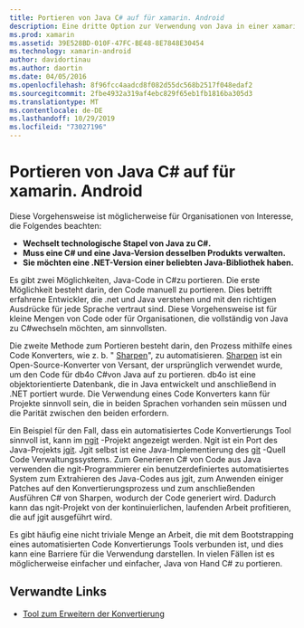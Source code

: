 ```yaml
---
title: Portieren von Java C# auf für xamarin. Android
description: Eine dritte Option zur Verwendung von Java in einer xamarin. Android-Anwendung ist das Portieren des Java C#-Quellcodes in.
ms.prod: xamarin
ms.assetid: 39E528BD-010F-47FC-BE48-8E7848E30454
ms.technology: xamarin-android
author: davidortinau
ms.author: daortin
ms.date: 04/05/2016
ms.openlocfilehash: 8f96fcc4aadcd8f082d55dc568b2517f048edaf2
ms.sourcegitcommit: 2fbe4932a319af4ebc829f65eb1fb1816ba305d3
ms.translationtype: MT
ms.contentlocale: de-DE
ms.lasthandoff: 10/29/2019
ms.locfileid: "73027196"
---
```

# <a name="porting-java-to-c-for-xamarinandroid"></a>Portieren von Java C# auf für xamarin. Android

Diese Vorgehensweise ist möglicherweise für Organisationen von Interesse, die Folgendes beachten:

- **Wechselt technologische Stapel von Java zu C#.**
- **Muss eine C# und eine Java-Version desselben Produkts verwalten.**
- **Sie möchten eine .NET-Version einer beliebten Java-Bibliothek haben.**

Es gibt zwei Möglichkeiten, Java-Code in C#zu portieren. Die erste Möglichkeit besteht darin, den Code manuell zu portieren. Dies betrifft erfahrene Entwickler, die .net und Java verstehen und mit den richtigen Ausdrücke für jede Sprache vertraut sind. Diese Vorgehensweise ist für kleine Mengen von Code oder für Organisationen, die vollständig von Java zu C#wechseln möchten, am sinnvollsten.

Die zweite Methode zum Portieren besteht darin, den Prozess mithilfe eines Code Konverters, wie z. b. " [Sharpen](https://github.com/mono/sharpen)", zu automatisieren. [Sharpen](https://github.com/mono/sharpen) ist ein Open-Source-Konverter von Versant, der ursprünglich verwendet wurde, um den Code für db4o C#von Java auf zu portieren. db4o ist eine objektorientierte Datenbank, die in Java entwickelt und anschließend in .NET portiert wurde. Die Verwendung eines Code Konverters kann für Projekte sinnvoll sein, die in beiden Sprachen vorhanden sein müssen und die Parität zwischen den beiden erfordern.

Ein Beispiel für den Fall, dass ein automatisiertes Code Konvertierungs Tool sinnvoll ist, kann im [ngit](https://github.com/mono/ngit) -Projekt angezeigt werden.
Ngit ist ein Port des Java-Projekts [jgit](https://eclipse.org/).
Jgit selbst ist eine Java-Implementierung des [git](https://git-scm.com/) -Quell Code Verwaltungssystems. Zum Generieren C# von Code aus Java verwenden die ngit-Programmierer ein benutzerdefiniertes automatisiertes System zum Extrahieren des Java-Codes aus jgit, zum Anwenden einiger Patches auf den Konvertierungsprozess und zum anschließenden Ausführen C# von Sharpen, wodurch der Code generiert wird. Dadurch kann das ngit-Projekt von der kontinuierlichen, laufenden Arbeit profitieren, die auf jgit ausgeführt wird.

Es gibt häufig eine nicht triviale Menge an Arbeit, die mit dem Bootstrapping eines automatisierten Code Konvertierungs Tools verbunden ist, und dies kann eine Barriere für die Verwendung darstellen. In vielen Fällen ist es möglicherweise einfacher und einfacher, Java von Hand C# zu portieren.

## <a name="related-links"></a>Verwandte Links

- [Tool zum Erweitern der Konvertierung](https://github.com/mono/sharpen)
